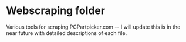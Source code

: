 # Webscraping folder

Various tools for scraping PCPartpicker.com -- I will update this is in the near future with detailed descriptions of each file.
